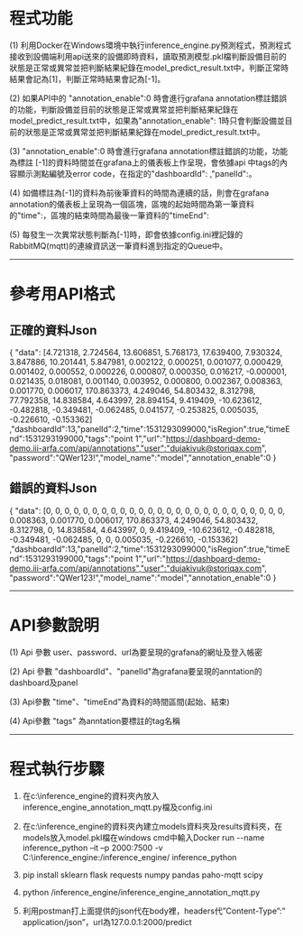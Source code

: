 # 程式功能
  
  (1) 	利用Docker在Windows環境中執行inference_engine.py預測程式，預測程式接收到設備端利用api送來的設備即時資料，讀取預測模型.pkl檔判斷設備目前的狀態是正常或異常並把判斷結果紀錄在model_predict_result.txt中，判斷正常時結果會記為[1]，判斷正常時結果會記為[-1]。
  
  (2)	如果API中的 "annotation_enable":0 時會進行grafana annotation標註錯誤的功能，判斷設備並目前的狀態是正常或異常並把判斷結果紀錄在model_predict_result.txt中，如果為"annotation_enable": 1時只會判斷設備並目前的狀態是正常或異常並把判斷結果紀錄在model_predict_result.txt中。
  
  (3)	"annotation_enable":0 時會進行grafana annotation標註錯誤的功能，功能為標註 [-1]的資料時間並在grafana上的儀表板上作呈現，會依據api 中tags的內容顯示測點編號及error code，在指定的"dashboardId": ,"panelId":。 
  
  (4)	如備標註為[-1]的資料為前後筆資料的時間為連續的話，則會在grafana annotation的儀表板上呈現為一個區塊，區塊的起始時間為第一筆資料的"time":，區塊的結束時間為最後一筆資料的"timeEnd":
  
  (5)	每發生一次異常狀態判斷為[-1]時，即會依據config.ini裡記錄的RabbitMQ(mqtt)的連線資訊送一筆資料進到指定的Queue中。

---------------------------------------

# 參考用API格式
  
## 正確的資料Json
  
{
"data": [4.721318, 2.724564, 13.606851, 5.768173, 17.639400, 7.930324, 3.847886, 10.201441, 5.847981, 0.002122, 0.000251, 0.001077, 0.000429, 0.001402, 0.000552, 0.000226, 0.000807, 0.000350, 0.016217, -0.000001, 0.021435, 0.018081, 0.001140, 0.003952, 0.000800, 0.002367, 0.008363, 0.001770, 0.006017, 170.863373, 4.249046, 54.803432, 8.312798, 77.792358, 14.838584, 4.643997, 28.894154, 9.419409, -10.623612, -0.482818, -0.349481, -0.062485, 0.041577, -0.253825, 0.005035, -0.226610, -0.153362] ,"dashboardId":13,"panelId":2,"time":1531293099000,"isRegion":true,"timeEnd":1531293199000,"tags":"point 1","url":"https://dashboard-demo-demo.iii-arfa.com/api/annotations","user":"dujakivuk@storiqax.com",
"password":"QWer123!","model_name":"model","annotation_enable":0
}
  
##  錯誤的資料Json
  
{
"data": [0, 0, 0, 0, 0, 0, 0, 0, 0, 0, 0, 0, 0, 0, 0, 0, 0, 0, 0, 0, 0, 0, 0, 0, 0, 0, 0.008363, 0.001770, 0.006017, 170.863373, 4.249046, 54.803432, 8.312798, 0, 14.838584, 4.643997, 0, 9.419409, -10.623612, -0.482818, -0.349481, -0.062485, 0, 0, 0.005035, -0.226610, -0.153362] ,"dashboardId":13,"panelId":2,"time":1531293099000,"isRegion":true,"timeEnd":1531293199000,"tags":"point 1","url":"https://dashboard-demo-demo.iii-arfa.com/api/annotations","user":"dujakivuk@storiqax.com",
"password":"QWer123!","model_name":"model","annotation_enable":0
}


---------------------------------------
# API參數說明


  (1) Api 參數 user、password、url為要呈現的grafana的網址及登入帳密
  
  (2) Api 參數 "dashboardId"、"panelId"為grafana要呈現的anntation的dashboard及panel
  
  (3) Api參數 "time"、"timeEnd"為資料的時間區間(起始、結束)
  
  (4) Api參數 "tags" 為anntation要標註的tag名稱
  
---------------------------------------
# 程式執行步驟

  1.	在c:\inference_engine的資料夾內放入inference_engine_annotation_mqtt.py檔及config.ini
  
  2.	在c:\inference_engine的資料夾內建立models資料夾及results資料夾，在models放入model.pkl檔在windows cmd中輸入Docker run --name inference_python –it –p 2000:7500 -v C:\inference_engine:/inference_engine/ inference_python 
  
  3.	pip install sklearn flask requests numpy pandas paho-mqtt scipy
  
  4.	python /inference_engine/inference_engine_annotation_mqtt.py
  
  5.	利用postman打上面提供的json代在body裡，headers代”Content-Type”:” application/json”，url為127.0.0.1:2000/predict
